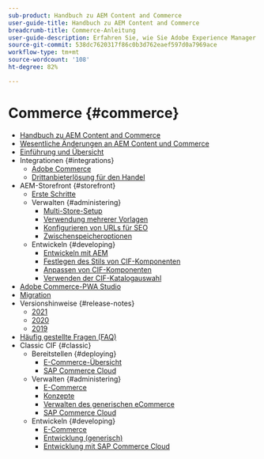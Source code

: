 ```yaml
---
sub-product: Handbuch zu AEM Content and Commerce
user-guide-title: Handbuch zu AEM Content and Commerce
breadcrumb-title: Commerce-Anleitung
user-guide-description: Erfahren Sie, wie Sie Adobe Experience Manager Content and Commerce verwenden und verwalten.
source-git-commit: 538dc7620317f86c0b3d762eaef597d0a7969ace
workflow-type: tm+mt
source-wordcount: '108'
ht-degree: 82%

---
```



# Commerce {#commerce}

+ [Handbuch zu AEM Content and Commerce](/help/commerce/home.md)
+ [Wesentliche Änderungen an AEM Content und Commerce](cif/changes.md)
+ [Einführung und Übersicht](cif/introduction.md)
+ Integrationen {#integrations}
   + [Adobe Commerce](cif/integrating/magento.md)
   + [Drittanbieterlösung für den Handel](cif/integrating/third-party.md)
+ AEM-Storefront {#storefront}
   + [Erste Schritte](cif/getting-started.md)
   + Verwalten {#administering}
      + [Multi-Store-Setup](cif/configuring/multi-store-setup.md)
      + [Verwendung mehrerer Vorlagen](cif/configuring/multi-template-usage.md)
      + [Konfigurieren von URLs für SEO](cif/configuring/advanced-url-configuration.md)
      + [Zwischenspeicheroptionen](cif/configuring/caching.md)
   + Entwickeln {#developing}
      + [Entwickeln mit AEM](cif/develop.md)
      + [Festlegen des Stils von CIF-Komponenten](cif/customizing/style-cif-component.md)
      + [Anpassen von CIF-Komponenten](cif/customizing/customize-cif-components.md)
      + [Verwenden der CIF-Katalogauswahl](cif/customizing/use-cif-pickers.md)
+ [Adobe Commerce-PWA Studio](cif/pwa-studio/getting-started.md)
+ [Migration](cif/migration.md)
+ Versionshinweise {#release-notes}
   + [2021](cif/release-notes/release-notes-2021.md)
   + [2020](cif/release-notes/release-notes-2020.md)
   + [2019](cif/release-notes/release-notes-2019.md)
+ [Häufig gestellte Fragen (FAQ) ](cif/faq.md)
+ Classic CIF {#classic}
   + Bereitstellen {#deploying}
      + [E-Commerce-Übersicht](/help/commerce/cif-classic/deploying/ecommerce.md)
      + [SAP Commerce Cloud](/help/commerce/cif-classic/deploying/sap-commerce-cloud.md)
   + Verwalten {#administering}
      + [E-Commerce](/help/commerce/cif-classic/administering/ecommerce.md)
      + [Konzepte ](/help/commerce/cif-classic/administering/concepts.md)
      + [Verwalten des generischen eCommerce](/help/commerce/cif-classic/administering/generic.md)
      + [SAP Commerce Cloud](/help/commerce/cif-classic/administering/sap-commerce-cloud.md)
   + Entwickeln {#developing}
      + [E-Commerce](/help/commerce/cif-classic/developing/ecommerce.md)
      + [Entwicklung (generisch)](/help/commerce/cif-classic/developing/generic.md)
      + [Entwicklung mit SAP Commerce Cloud](/help/commerce/cif-classic/developing/sap-commerce-cloud.md)
